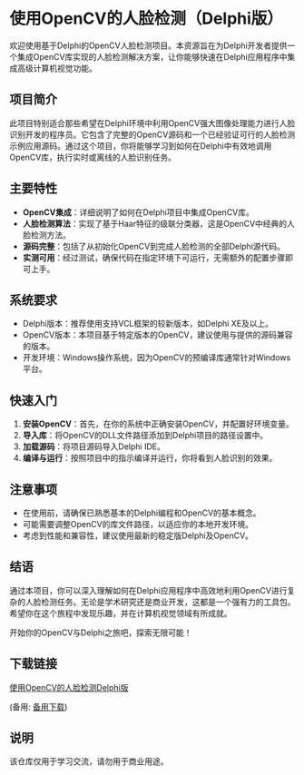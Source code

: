 # 使用OpenCV的人脸检测（Delphi版）

欢迎使用基于Delphi的OpenCV人脸检测项目。本资源旨在为Delphi开发者提供一个集成OpenCV库实现的人脸检测解决方案，让你能够快速在Delphi应用程序中集成高级计算机视觉功能。

## 项目简介

此项目特别适合那些希望在Delphi环境中利用OpenCV强大图像处理能力进行人脸识别开发的程序员。它包含了完整的OpenCV源码和一个已经验证可行的人脸检测示例应用源码。通过这个项目，你将能够学习到如何在Delphi中有效地调用OpenCV库，执行实时或离线的人脸识别任务。

## 主要特性

- **OpenCV集成**：详细说明了如何在Delphi项目中集成OpenCV库。
- **人脸检测算法**：实现了基于Haar特征的级联分类器，这是OpenCV中经典的人脸检测方法。
- **源码完整**：包括了从初始化OpenCV到完成人脸检测的全部Delphi源代码。
- **实测可用**：经过测试，确保代码在指定环境下可运行，无需额外的配置步骤即可上手。

## 系统要求

- Delphi版本：推荐使用支持VCL框架的较新版本，如Delphi XE及以上。
- OpenCV版本：本项目基于特定版本的OpenCV，建议使用与提供的源码兼容的版本。
- 开发环境：Windows操作系统，因为OpenCV的预编译库通常针对Windows平台。

## 快速入门

1. **安装OpenCV**：首先，在你的系统中正确安装OpenCV，并配置好环境变量。
2. **导入库**：将OpenCV的DLL文件路径添加到Delphi项目的路径设置中。
3. **加载源码**：将项目源码导入Delphi IDE。
4. **编译与运行**：按照项目中的指示编译并运行，你将看到人脸识别的效果。

## 注意事项

- 在使用前，请确保已熟悉基本的Delphi编程和OpenCV的基本概念。
- 可能需要调整OpenCV的库文件路径，以适应你的本地开发环境。
- 考虑到性能和兼容性，建议使用最新的稳定版Delphi及OpenCV。

## 结语

通过本项目，你可以深入理解如何在Delphi应用程序中高效地利用OpenCV进行复杂的人脸检测任务。无论是学术研究还是商业开发，这都是一个强有力的工具包。希望你在这个旅程中发现乐趣，并在计算机视觉领域有所成就。

开始你的OpenCV与Delphi之旅吧，探索无限可能！

## 下载链接
[使用OpenCV的人脸检测Delphi版](https://pan.quark.cn/s/409eea62021f) 

(备用: [备用下载](https://pan.baidu.com/s/1Gke7uem8vSuaEvv_c2zK7w?pwd=1234))

## 说明

该仓库仅用于学习交流，请勿用于商业用途。
